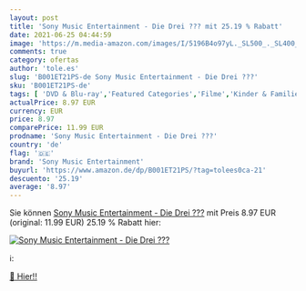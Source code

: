 ```yaml
---
layout: post
title: 'Sony Music Entertainment - Die Drei ??? mit 25.19 % Rabatt'
date: 2021-06-25 04:44:59
image: 'https://m.media-amazon.com/images/I/5196B4o97yL._SL500_._SL400_.jpg'
comments: true
category: ofertas
author: 'tole.es'
slug: 'B001ET21PS-de Sony Music Entertainment - Die Drei ???'
sku: 'B001ET21PS-de'
tags: [ 'DVD & Blu-ray','Featured Categories','Filme','Kinder & Familie','sony music entertainment', ]
actualPrice: 8.97 EUR
currency: EUR
price: 8.97
comparePrice: 11.99 EUR
prodname: 'Sony Music Entertainment - Die Drei ???'
country: 'de'
flag: '🇩🇪'
brand: 'Sony Music Entertainment'
buyurl: 'https://www.amazon.de/dp/B001ET21PS/?tag=tolees0ca-21'
descuento: '25.19'
average: '8.97'
---
```


Sie können [Sony Music Entertainment - Die Drei ???](https://www.amazon.de/dp/B001ET21PS/?tag=tolees0ca-21) mit Preis 8.97 EUR (original: 11.99 EUR) 25.19 % Rabatt hier:

[![Sony Music Entertainment - Die Drei ???](https://m.media-amazon.com/images/I/5196B4o97yL._SL500_._SL400_.jpg)](https://www.amazon.de/dp/B001ET21PS/?tag=tolees0ca-21)

ℹ️:


[🛒 Hier!!](https://www.amazon.de/dp/B001ET21PS/?tag=tolees0ca-21)
